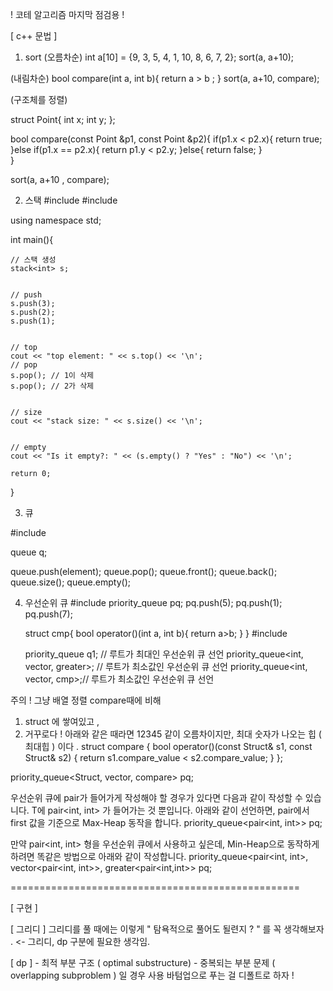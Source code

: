 ! 코테 알고리즘 마지막 점검용 !

[ c++ 문법 ]
1. sort
(오름차순)
int a[10] = {9, 3, 5, 4, 1, 10, 8, 6, 7, 2};
sort(a, a+10);

(내림차순)
bool compare(int a, int b){
  return a > b ;
}
sort(a, a+10, compare);

(구조체를 정렬)

struct Point{
  int x;
  int y;
};

bool compare(const Point &p1, const Point &p2){
  if(p1.x < p2.x){
    return true;
  }else if(p1.x == p2.x){
    return p1.y < p2.y;
  }else{
    return false;
   }  
}

sort(a, a+10 , compare);


2. 스택
#include <iostream>
#include <stack>

using namespace std;

int main(){

	// 스택 생성
	stack<int> s;


	// push
	s.push(3);
	s.push(2);
	s.push(1);


	// top
	cout << "top element: " << s.top() << '\n';
	// pop
	s.pop(); // 1이 삭제
	s.pop(); // 2가 삭제


	// size
	cout << "stack size: " << s.size() << '\n';


	// empty
	cout << "Is it empty?: " << (s.empty() ? "Yes" : "No") << '\n';

	return 0;

}
  
  
3. 큐

#include <queue>

queue<int> q;

queue.push(element);
queue.pop();
queue.front();
queue.back();
queue.size();
queue.empty();

4. 우선순위 큐
#include <queue>
priority_queue<int> pq;
pq.push(5);
pq.push(1);
pq.push(7);

    struct cmp{
        bool operator()(int a, int b){
            return a>b;
        }
    }
    #include <queue>

    priority_queue<int> q1; // 루트가 최대인 우선순위 큐 선언
    priority_queue<int, vector<int>, greater<int>>; // 루트가 최소값인 우선순위 큐 선언
    priority_queue<int, vector<int>, cmp>;// 루트가 최소값인 우선순위 큐 선언
    
    
주의 ! 그냥 배열 정렬 compare때에 비해
1) struct 에 쌓여있고 , 
2) 거꾸로다 ! 아래와 같은 때라면 12345 같이 오름차이지만, 최대 숫자가 나오는 힙 ( 최대힙 ) 이다 . 
struct compare {
	bool operator()(const Struct& s1, const Struct& s2) {
		return s1.compare_value < s2.compare_value;
	}
};

priority_queue<Struct, vector<Struct>, compare> pq;

우선순위 큐에 pair가 들어가게 작성해야 할 경우가 있다면 다음과 같이 작성할 수 있습니다. T에 pair<int, int> 가 들어가는 것 뿐입니다.
아래와 같이 선언하면, pair에서 first 값을 기준으로 Max-Heap 동작을 합니다.
priority_queue<pair<int, int>> pq;

만약 pair<int, int> 형을 우선순위 큐에서 사용하고 싶은데, Min-Heap으로 동작하게 하려면 똑같은 방법으로 아래와 같이 작성합니다.
priority_queue<pair<int, int>, vector<pair<int, int>>, greater<pair<int,int>> pq;

==================================================


[ 구현 ]

[ 그리디 ]
그리디를 풀 때에는 이렇게 " 탐욕적으로 풀어도 될련지 ? " 를 꼭 생각해보자 . <- 그리디, dp 구분에 필요한 생각임. 

[ dp ]
	- 최적 부분 구조 ( optimal substructure) 
	- 중복되는 부분 문제 ( overlapping subproblem ) 일 경우 사용 
바텀업으로  푸는 걸 디폴트로 하자 ! 
